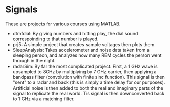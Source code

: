 # Signals
These are projects for various courses using MATLAB.

 - dtmfdial: By giving numbers and hitting play, the dial sound correspoinding to that number is played.
 - prj5: A simple project that creates sample voltages then plots them.
 - SleepAnalysis: Takes accelerometer and noise data taken from a sleeping person, and analyzes how many REM cycles the person went through in the night.
 - radarSim: By far the most complicated project. First, a 1 GHz wave is upsampled to 8GHz by multiplying by 7 GHz carrier, then applying a bandpass filter (convolution with finite sinc function). This signal is then "sent" to a radar and back (this is simply a time delay for our purposes). Artificial noise is then added to both the real and imaginary parts of the signal to replicate the real world. Tis signal is then downconverted back to 1 GHz via a matching filter.
